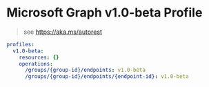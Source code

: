 # Microsoft Graph v1.0-beta Profile

> see https://aka.ms/autorest

``` yaml
profiles:
  v1.0-beta:
    resources: {}
    operations:
      /groups/{group-id}/endpoints: v1.0-beta
      /groups/{group-id}/endpoints/{endpoint-id}: v1.0-beta

```
